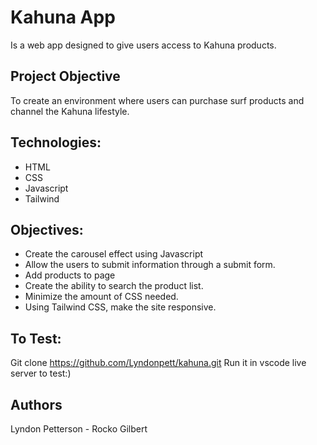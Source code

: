 # Kahuna App
 Is a web app designed to give users access to Kahuna products.  


## Project Objective
To create an environment where users can purchase surf products and channel the Kahuna lifestyle.

## Technologies:
* HTML 
* CSS
* Javascript 
* Tailwind

## Objectives:
* Create the carousel effect using Javascript
* Allow the users to submit information through a submit form.
* Add products to page 
* Create the ability to search the product list.
* Minimize the amount of CSS needed. 
* Using Tailwind CSS, make the site responsive.

## To Test: 
Git clone https://github.com/Lyndonpett/kahuna.git 
Run it in vscode live server to test:)




## Authors
Lyndon Petterson - Rocko Gilbert 
